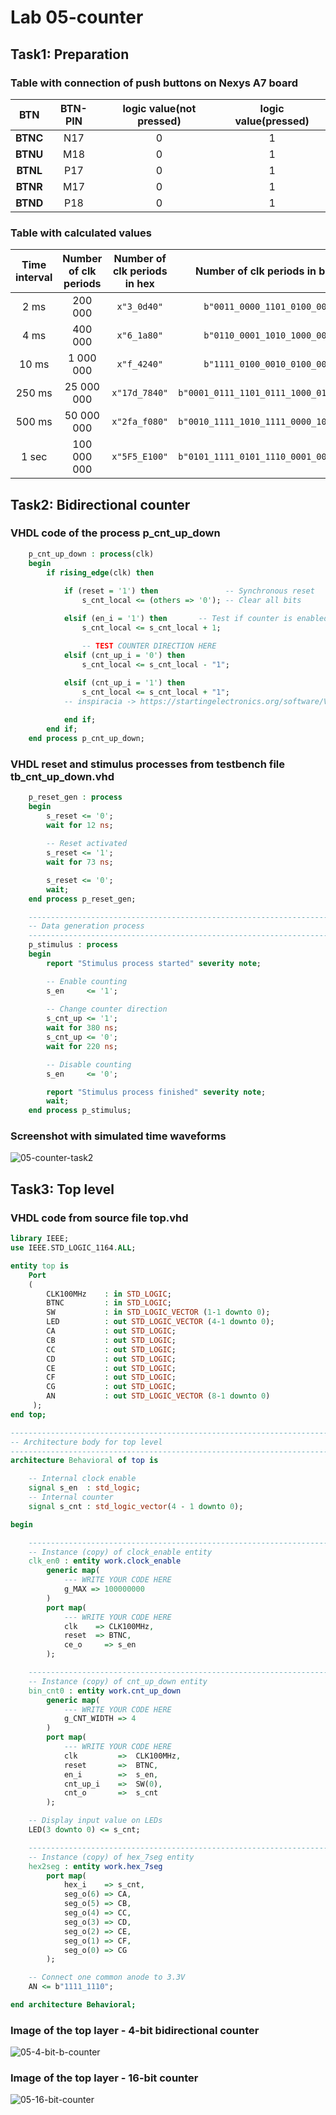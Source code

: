 # Lab 05-counter

## Task1: Preparation

### Table with connection of push buttons on Nexys A7 board

| **BTN** | **BTN-PIN** | **logic value(not pressed)** | **logic value(pressed)** |
| :-: | :-: | :-: | :-: |
| **BTNC** | N17 | 0 | 1 |
| **BTNU** | M18 | 0 | 1 |
| **BTNL** | P17 | 0 | 1 |
| **BTNR** | M17 | 0 | 1 |
| **BTND** | P18 | 0 | 1 |


### Table with calculated values

| **Time interval** | **Number of clk periods** | **Number of clk periods in hex** | **Number of clk periods in binary** |
| :-: | :-: | :-: | :-: |
| 2&nbsp;ms | 200 000 | `x"3_0d40"` | `b"0011_0000_1101_0100_0000"` |
| 4&nbsp;ms | 400 000 | `x"6_1a80"` | `b"0110_0001_1010_1000_0000"` |
| 10&nbsp;ms | 1 000 000 | `x"f_4240"` | `b"1111_0100_0010_0100_0000"` |
| 250&nbsp;ms | 25 000 000 | `x"17d_7840"` | `b"0001_0111_1101_0111_1000_0100_0000"` |
| 500&nbsp;ms | 50 000 000 | `x"2fa_f080"` | `b"0010_1111_1010_1111_0000_1000_0000"` |
| 1&nbsp;sec | 100 000 000 | `x"5F5_E100"` | `b"0101_1111_0101_1110_0001_0000_0000"` |

## Task2: Bidirectional counter

### VHDL code of the process p_cnt_up_down

```vhdl
    p_cnt_up_down : process(clk)
    begin
        if rising_edge(clk) then
        
            if (reset = '1') then               -- Synchronous reset
                s_cnt_local <= (others => '0'); -- Clear all bits

            elsif (en_i = '1') then       -- Test if counter is enabled
                s_cnt_local <= s_cnt_local + 1;

                -- TEST COUNTER DIRECTION HERE
            elsif (cnt_up_i = '0') then
                s_cnt_local <= s_cnt_local - "1";                
                                           
            elsif (cnt_up_i = '1') then
                s_cnt_local <= s_cnt_local + "1";
            -- inspiracia -> https://startingelectronics.org/software/VHDL-CPLD-course/tut19-up-down-counter/

            end if;
        end if;
    end process p_cnt_up_down;
```

### VHDL reset and stimulus processes from testbench file tb_cnt_up_down.vhd

```vhdl
    p_reset_gen : process
    begin
        s_reset <= '0';
        wait for 12 ns;
        
        -- Reset activated
        s_reset <= '1';
        wait for 73 ns;

        s_reset <= '0';
        wait;
    end process p_reset_gen;

    --------------------------------------------------------------------
    -- Data generation process
    --------------------------------------------------------------------
    p_stimulus : process
    begin
        report "Stimulus process started" severity note;

        -- Enable counting
        s_en     <= '1';
        
        -- Change counter direction
        s_cnt_up <= '1';
        wait for 380 ns;
        s_cnt_up <= '0';
        wait for 220 ns;

        -- Disable counting
        s_en     <= '0';

        report "Stimulus process finished" severity note;
        wait;
    end process p_stimulus;
```

### Screenshot with simulated time waveforms

![05-counter-task2](https://github.com/xlukac14/Digital-electronics-1/blob/main/Labs/05-counter/Images/05-Task2_screenshot.PNG)

## Task3: Top level

### VHDL code from source file top.vhd

```vhdl
library IEEE;
use IEEE.STD_LOGIC_1164.ALL;

entity top is
    Port 
    ( 
        CLK100MHz    : in STD_LOGIC;
        BTNC         : in STD_LOGIC;
        SW           : in STD_LOGIC_VECTOR (1-1 downto 0);
        LED          : out STD_LOGIC_VECTOR (4-1 downto 0);
        CA           : out STD_LOGIC;
        CB           : out STD_LOGIC;
        CC           : out STD_LOGIC;
        CD           : out STD_LOGIC;
        CE           : out STD_LOGIC;
        CF           : out STD_LOGIC;
        CG           : out STD_LOGIC;
        AN           : out STD_LOGIC_VECTOR (8-1 downto 0)
     );
end top;

------------------------------------------------------------------------
-- Architecture body for top level
------------------------------------------------------------------------
architecture Behavioral of top is

    -- Internal clock enable
    signal s_en  : std_logic;
    -- Internal counter
    signal s_cnt : std_logic_vector(4 - 1 downto 0);

begin

    --------------------------------------------------------------------
    -- Instance (copy) of clock_enable entity
    clk_en0 : entity work.clock_enable
        generic map(
            --- WRITE YOUR CODE HERE
            g_MAX => 100000000 
        )
        port map(
            --- WRITE YOUR CODE HERE
            clk    => CLK100MHz,
            reset  => BTNC,
            ce_o     => s_en
        );

    --------------------------------------------------------------------
    -- Instance (copy) of cnt_up_down entity
    bin_cnt0 : entity work.cnt_up_down
        generic map(
            --- WRITE YOUR CODE HERE
            g_CNT_WIDTH => 4
        )
        port map(
            --- WRITE YOUR CODE HERE
            clk         =>  CLK100MHz,
            reset       =>  BTNC,
            en_i        =>  s_en,
            cnt_up_i    =>  SW(0),
            cnt_o       =>  s_cnt
        );

    -- Display input value on LEDs
    LED(3 downto 0) <= s_cnt;

    --------------------------------------------------------------------
    -- Instance (copy) of hex_7seg entity
    hex2seg : entity work.hex_7seg
        port map(
            hex_i    => s_cnt,
            seg_o(6) => CA,
            seg_o(5) => CB,
            seg_o(4) => CC,
            seg_o(3) => CD,
            seg_o(2) => CE,
            seg_o(1) => CF,
            seg_o(0) => CG
        );

    -- Connect one common anode to 3.3V
    AN <= b"1111_1110";

end architecture Behavioral;
```

### Image of the top layer - 4-bit bidirectional counter

![05-4-bit-b-counter](https://github.com/xlukac14/Digital-electronics-1/blob/main/Labs/05-counter/Images/05-task3a.jpg)

### Image of the top layer - 16-bit counter

![05-16-bit-counter](https://github.com/xlukac14/Digital-electronics-1/blob/main/Labs/05-counter/Images/05-task3b.jpg)









